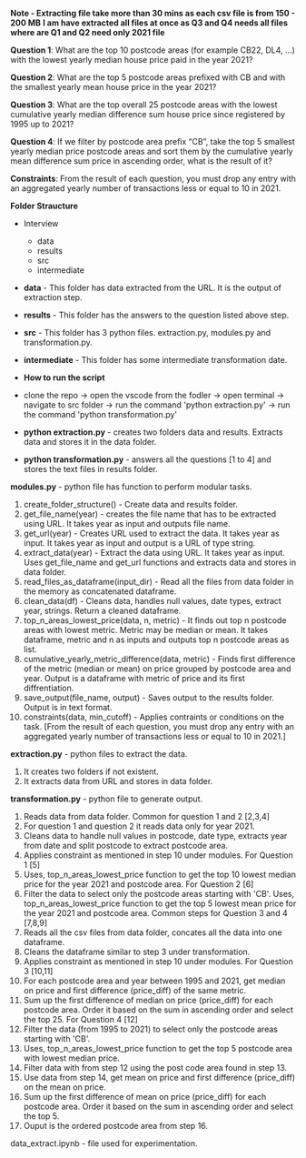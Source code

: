 
__Note - Extracting file take more than 30 mins as each csv file is from 150 - 200 MB__
__I am have extracted all files at once as Q3 and Q4 needs all files where are Q1 and Q2 need only 2021 file__


__Question 1__:
What are the top 10 postcode areas (for example CB22, DL4, …) with the lowest yearly median house price paid in the year 2021?

__Question 2__:
What are the top 5 postcode areas prefixed with CB and with the smallest yearly mean house price in the year 2021?

__Question 3__:
What are the top overall 25 postcode areas with the lowest cumulative yearly median difference sum house price since registered by 1995 up to 2021?

__Question 4__:
If we filter by postcode area prefix “CB”, take the top 5 smallest yearly median price postcode areas and sort them by the cumulative yearly mean difference sum price in ascending order, what is the result of it?

__Constraints__:
From the result of each question, you must drop any entry with an aggregated yearly number of transactions less or equal to 10 in 2021.

__Folder Straucture__
- Interview
   - data
   - results
   - src
   - intermediate

- __data__ - This folder has data extracted from the URL. It is the output of extraction step.
- __results__ - This folder has the answers to the question listed above step.
- __src__ - This folder has 3 python files. extraction.py, modules.py and transformation.py.
- __intermediate__ - This folder has some intermediate transformation date.


- __How to run the script__
- clone the repo -> open the vscode from the fodler -> open terminal -> navigate to src folder -> run the command 'python extraction.py' -> run the command 'python transformation.py'

- __python extraction.py__ - creates two folders data and results. Extracts data and stores it in the data folder.
- __python transformation.py__ - answers all the questions [1 to 4] and stores the text files in results folder.


__modules.py__ - python file has function to perform modular tasks.
1. create_folder_structure() - Create data and results folder.
2. get_file_name(year) - creates the file name that has to be extracted using URL. It takes year as input and outputs file name. 
3. get_url(year) - Creates URL used to extract the data. It takes year as input. It takes year as input and output is a URL of type string.
4. extract_data(year) - Extract the data using URL. It takes year as input. Uses get_file_name and get_url functions and extracts data and stores in data folder.
5. read_files_as_dataframe(input_dir) - Read all the files from data folder in the memory as concatenated dataframe.
6. clean_data(df) - Cleans data, handles null values, date types, extract year, strings. Return a cleaned dataframe.
7. top_n_areas_lowest_price(data, n, metric) - It finds out top n postcode areas with lowest metric. Metric may be median or mean. It takes dataframe, metric and n as inputs and outputs top n postcode areas as list.
8. cumulative_yearly_metric_difference(data, metric) - Finds first difference of the metric (median or mean) on price grouped by postcode area and year. Output is a dataframe with metric of price and its first diffrentiation.
9. save_output(file_name, output) - Saves output to the results folder. Output is in text format.
10. constraints(data, min_cutoff) - Applies contraints or conditions on the task. [From the result of each question, you must drop any entry with an aggregated yearly number of transactions less or equal to 10 in 2021.]

__extraction.py__ - python files to extract the data. 
1. It creates two folders if not existent. 
2. It extracts data from URL and stores in data folder.

__transformation.py__ - python file to generate output. 
1. Reads data from data folder.
Common for  question 1 and 2 [2,3,4]
2. For question 1 and question 2 it reads data only for year 2021.
3. Cleans data to handle null values in postcode, date type, extracts year from date and split postcode to extract postcode area.
4. Applies constraint as mentioned in step 10 under modules.
For Question 1 [5]
5. Uses, top_n_areas_lowest_price function to get the top 10 lowest median price for the year 2021 and postcode area.
For Question 2 [6]
6. Filter the data to select only the postcode areas starting with 'CB'. Uses, top_n_areas_lowest_price function to get the top 5 lowest mean price for the year 2021 and postcode area.
Common steps for Question 3 and 4 [7,8,9]
7. Reads all the csv files from data folder, concates all the data into one dataframe.
8. Cleans the dataframe similar to step 3 under transformation.
9. Applies constraint as mentioned in step 10 under modules.
For Question 3 [10,11]
10. For each postcode area and year between 1995 and 2021, get median on price and first difference  (price_diff) of the same metric.
11. Sum up the first difference of median on price (price_diff) for each postcode area. Order it based on the sum in ascending order and select the top 25.
For Question 4 [12]
12. Filter the data (from 1995 to 2021) to select only the postcode areas starting with 'CB'.
13. Uses, top_n_areas_lowest_price function to get the top 5 postcode area with lowest median price.
14. Filter data with from step 12 using the post code area found in step 13.
15. Use data from step 14, get mean on price and first difference  (price_diff) on the mean on price.
16. Sum up the first difference of mean on price (price_diff) for each postcode area. Order it based on the sum in ascending order and select the top 5.
17. Ouput is the ordered postcode area from step 16.



data_extract.ipynb - file used for experimentation.
